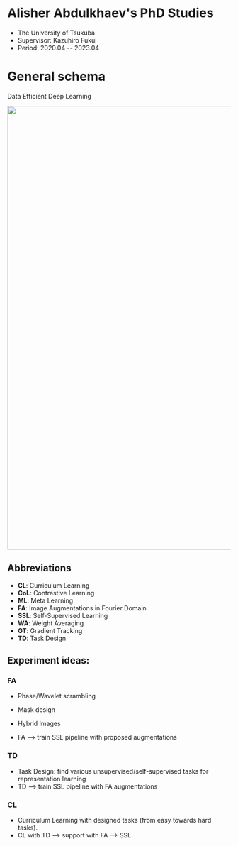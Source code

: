 # Alisher Abdulkhaev's PhD Studies
- The University of Tsukuba
- Supervisor: Kazuhiro Fukui
- Period: 2020.04 -- 2023.04

# General schema
Data Efficient Deep Learning
<p align="center"> <img src="https://github.com/alisher0717/phd-studies/blob/main/figures/schema.png" width="1000" /> </p>

## Abbreviations
- **CL**: Curriculum Learning
- **CoL**: Contrastive Learning
- **ML**: Meta Learning
- **FA**: Image Augmentations in Fourier Domain
- **SSL**: Self-Supervised Learning
- **WA**: Weight Averaging
- **GT**: Gradient Tracking
- **TD**: Task Design

## Experiment ideas:
### FA
* Phase/Wavelet scrambling
* Mask design
* Hybrid Images

* FA --> train SSL pipeline with proposed augmentations 

### TD
* Task Design: find various unsupervised/self-supervised tasks for representation learning
* TD --> train SSL pipeline with FA augmentations

### CL
* Curriculum Learning with designed tasks (from easy towards hard tasks). 
* CL with TD --> support with FA --> SSL
